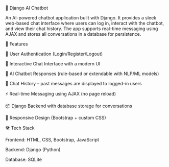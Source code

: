 💬 Django AI Chatbot

An AI-powered chatbot application built with Django. It provides a sleek web-based chat interface where users can log in, interact with the chatbot, and view their chat history. The app supports real-time messaging using AJAX and stores all conversations in a database for persistence.

🚀 Features

🔐 User Authentication (Login/Register/Logout)

💬 Interactive Chat Interface with a modern UI

🤖 AI Chatbot Responses (rule-based or extendable with NLP/ML models)

📝 Chat History – past messages are displayed to logged-in users

⚡ Real-time Messaging using AJAX (no page reload)

📦 Django Backend with database storage for conversations

🎨 Responsive Design (Bootstrap + custom CSS)

🛠️ Tech Stack

Frontend: HTML, CSS, Bootstrap, JavaScript 

Backend: Django (Python)

Database: SQLite 
